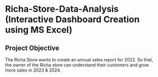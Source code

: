 # Richa-Store-Data-Analysis (Interactive Dashboard Creation using MS Excel)
## Project Objective
The Richa Store wants to create an annual sales report for 2022. So that, the owner of the Richa store can understand their customers and grow more sales in 2023 & 2024.
